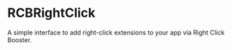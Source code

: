 # RCBRightClick
A simple interface to add right-click extensions to your app via Right Click Booster.

